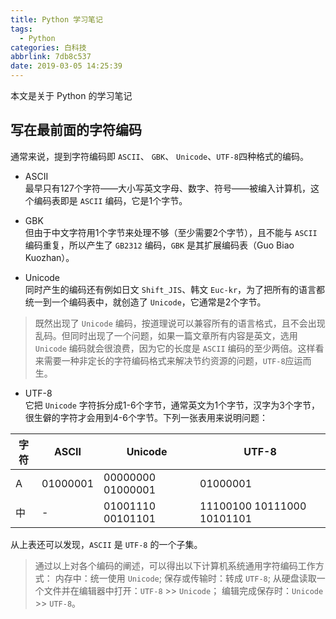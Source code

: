 ```yaml
---
title: Python 学习笔记
tags:
  - Python
categories: 白科技
abbrlink: 7db8c537
date: 2019-03-05 14:25:39
---
```

本文是关于 Python 的学习笔记
<!--more-->
## 写在最前面的字符编码

通常来说，提到字符编码即 `ASCII`、 `GBK`、 `Unicode`、`UTF-8`四种格式的编码。

- ASCII  
最早只有127个字符——大小写英文字母、数字、符号——被编入计算机，这个编码表即是 `ASCII` 编码，它是1个字节。

- GBK  
但由于中文字符用1个字节来处理不够（至少需要2个字节），且不能与 `ASCII` 编码重复，所以产生了 `GB2312` 编码，`GBK` 是其扩展编码表（Guo Biao Kuozhan）。

- Unicode  
同时产生的编码还有例如日文 `Shift_JIS`、韩文 `Euc-kr`，为了把所有的语言都统一到一个编码表中，就创造了 `Unicode`，它通常是2个字节。

> 既然出现了 `Unicode` 编码，按道理说可以兼容所有的语言格式，且不会出现乱码。但同时出现了一个问题，如果一篇文章所有内容是英文，选用 `Unicode` 编码就会很浪费，因为它的长度是 `ASCII` 编码的至少两倍。这样看来需要一种非定长的字符编码格式来解决节约资源的问题，`UTF-8`应运而生。

- UTF-8  
它把 `Unicode` 字符拆分成1-6个字节，通常英文为1个字节，汉字为3个字节，很生僻的字符才会用到4-6个字节。下列一张表用来说明问题：

| 字符 | ASCII    | Unicode           | UTF-8                      |
| ---- | -------- | ----------------- | -------------------------- |
| A    | 01000001 | 00000000 01000001 | 01000001                   |
| 中   | -        | 01001110 00101101 | 11100100 10111000 10101101 |
从上表还可以发现，`ASCII` 是 `UTF-8` 的一个子集。
> 通过以上对各个编码的阐述，可以得出以下计算机系统通用字符编码工作方式：
> 内存中：统一使用 `Unicode`;
> 保存或传输时：转成 `UTF-8`;
> 从硬盘读取一个文件并在编辑器中打开：`UTF-8` >> `Unicode`；
> 编辑完成保存时：`Unicode` >> `UTF-8`。
